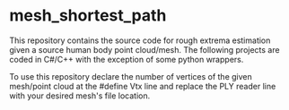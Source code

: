 # mesh_shortest_path
This repository contains the source code for rough extrema estimation given a source human body point cloud/mesh. The following projects are coded in C#/C++ with the exception of some python wrappers. 

To use this repository declare the number of vertices of the given mesh/point cloud at the #define Vtx line and replace the PLY reader line with your desired mesh's file location.
